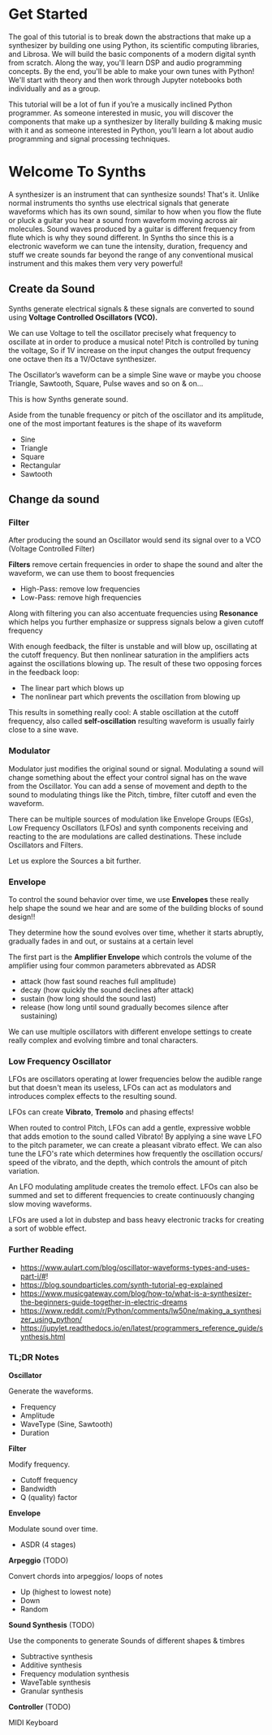 # Get Started

The goal of this tutorial is to break down the abstractions that make up a synthesizer by building one using Python, its scientific computing libraries, and Librosa. We will build the basic components of a modern digital synth from scratch. Along the way, you'll learn DSP and audio programming concepts. By the end, you'll be able to make your own tunes with Python! We'll start with theory and then work through Jupyter notebooks both individually and as a group.

This tutorial will be a lot of fun if you’re a musically inclined Python programmer. As someone interested in music, you will discover the components that make up a synthesizer by literally building & making music with it and as someone interested in Python, you’ll learn a lot about audio programming and signal processing techniques.

# Welcome To Synths

A synthesizer is an instrument that can synthesize sounds! That's it. Unlike normal instruments tho synths use electrical signals that generate waveforms which has its own sound, similar to how when you flow the flute or pluck a guitar you hear a sound from waveform moving across air molecules. Sound waves produced by a guitar is different frequency from flute which is why they sound different. In Synths tho since this is a electronic waveform we can tune the intensity, duration, frequency and stuff we create sounds far beyond the range of any conventional musical instrument and this makes them very very powerful!


## Create da Sound

Synths generate electrical signals & these signals are converted to sound using **Voltage Controlled Oscillators (VCO).**

We can use Voltage to tell the oscillator precisely what frequency to oscillate at in order to produce a musical note! Pitch is controlled by tuning the voltage, So if 1V increase on the input changes the output frequency one octave then its a 1V/Octave synthesizer.

The Oscillator’s waveform can be a simple Sine wave or maybe you choose Triangle, Sawtooth, Square, Pulse waves and so on & on...

This is how Synths generate sound.

Aside from the tunable frequency or pitch of the oscillator and its amplitude, one of the most important features is the shape of its waveform

- Sine
- Triangle
- Square
- Rectangular
- Sawtooth

## Change da sound


### Filter

After producing the sound an Oscillator would send its signal over to a VCO (Voltage Controlled Filter)

**Filters** remove certain frequencies in order to shape the sound and alter the waveform, we can use them to boost frequencies

- High-Pass: remove low frequencies
- Low-Pass: remove high frequencies

Along with filtering you can also accentuate frequencies using **Resonance** which helps you further emphasize or suppress signals below a given cutoff frequency

With enough feedback, the filter is unstable and will blow up, oscillating at the cutoff frequency. But then nonlinear saturation in the amplifiers acts against the oscillations blowing up. The result of these two opposing forces in the feedback loop: 
- The linear part which blows up
- The nonlinear part which prevents the oscillation from blowing up

This results in something really cool: A stable oscillation at the cutoff frequency, also called **self-oscillation** resulting waveform is usually fairly close to a sine wave.

### Modulator

Modulator just modifies the original sound or signal. Modulating a sound will change something about the effect your control signal has on the wave from the Oscillator. You can add a sense of movement and depth to the sound to modulating things like the Pitch, timbre, filter cutoff and even the waveform.

There can be multiple sources of modulation like Envelope Groups (EGs), Low Frequency Oscillators  (LFOs) and synth components receiving and reacting to the are modulations are called destinations. These include Oscillators and Filters.

Let us explore the Sources a bit further.

### Envelope

To control the sound behavior over time, we use **Envelopes** these really help shape the sound we hear and are some of the building blocks of sound design!!

They determine how the sound evolves over time, whether it starts abruptly, gradually fades in and out, or sustains at a certain level

The first part is the **Amplifier Envelope** which controls the volume of the amplifier using four common parameters abbrevated as ADSR

- attack (how fast sound reaches full amplitude)
- decay (how quickly the sound declines after attack)
- sustain (how long should the sound last)
- release (how long until sound gradually becomes silence after sustaining)

We can use multiple oscillators with different envelope settings to create really complex and evolving timbre and tonal characters.


### Low Frequency Oscillator

LFOs are oscillators operating at lower frequencies below the audible range but that doesn't mean its useless, LFOs can act as modulators and introduces complex effects to the resulting sound.

LFOs can create **Vibrato**, **Tremolo** and phasing effects!

When routed to control Pitch, LFOs can add a gentle, expressive wobble that adds emotion to the sound called Vibrato! By applying a sine wave LFO to the pitch parameter, we can create a pleasant vibrato effect. We can also tune the LFO's rate which determines how frequently the oscillation occurs/ speed of the vibrato, and the depth, which controls the amount of pitch variation.

An LFO modulating amplitude creates the tremolo effect. LFOs can also be summed and set to different frequencies to create continuously changing slow moving waveforms. 

LFOs are used a lot in dubstep and bass heavy electronic tracks for creating a sort of wobble effect.


### Further Reading

- https://www.aulart.com/blog/oscillator-waveforms-types-and-uses-part-i/#!
- https://blog.soundparticles.com/synth-tutorial-eg-explained
- https://www.musicgateway.com/blog/how-to/what-is-a-synthesizer-the-beginners-guide-together-in-electric-dreams
- https://www.reddit.com/r/Python/comments/lw50ne/making_a_synthesizer_using_python/
- https://jupylet.readthedocs.io/en/latest/programmers_reference_guide/synthesis.html

### TL;DR Notes

**Oscillator**

Generate the waveforms.

- Frequency
- Amplitude
- WaveType (Sine, Sawtooth)
- Duration

**Filter**

Modify frequency.

- Cutoff frequency
- Bandwidth
- Q (quality) factor


**Envelope**

Modulate sound over time.

- ASDR (4 stages)

**Arpeggio** (TODO)

Convert chords into arpeggios/ loops of notes

- Up (highest to lowest note)
- Down
- Random

**Sound Synthesis** (TODO)

Use the components to generate Sounds of different shapes & timbres

-  Subtractive synthesis
-  Additive synthesis
-  Frequency modulation synthesis
-  WaveTable synthesis
-  Granular synthesis


**Controller** (TODO)

MIDI Keyboard
